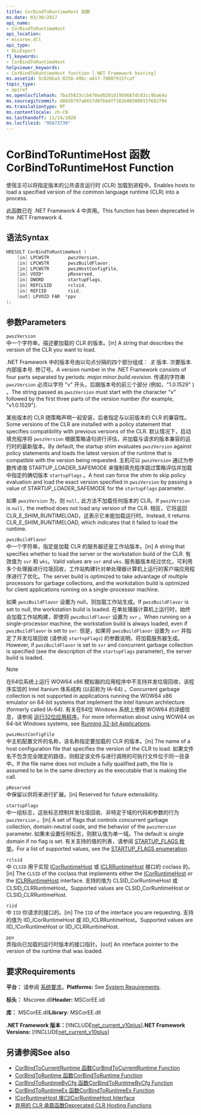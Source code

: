 ```yaml
---
title: CorBindToRuntimeHost 函数
ms.date: 03/30/2017
api_name:
- CorBindToRuntimeHost
api_location:
- mscoree.dll
api_type:
- DLLExport
f1_keywords:
- CorBindToRuntimeHost
helpviewer_keywords:
- CorBindToRuntimeHost function [.NET Framework hosting]
ms.assetid: 5c826ba3-8258-49bc-a417-78807915fcaf
topic_type:
- apiref
ms.openlocfilehash: 7ba35823ccb670ad0201d1950687dc83cc9ba64a
ms.sourcegitcommit: d8020797a6657d0fbbdff362b80300815f682f94
ms.translationtype: MT
ms.contentlocale: zh-CN
ms.lasthandoff: 11/24/2020
ms.locfileid: "95673730"
---
```

# <a name="corbindtoruntimehost-function"></a><span data-ttu-id="328e3-102">CorBindToRuntimeHost 函数</span><span class="sxs-lookup"><span data-stu-id="328e3-102">CorBindToRuntimeHost Function</span></span>

<span data-ttu-id="328e3-103">使宿主可以将指定版本的公共语言运行时 (CLR) 加载到进程中。</span><span class="sxs-lookup"><span data-stu-id="328e3-103">Enables hosts to load a specified version of the common language runtime (CLR) into a process.</span></span>  
  
 <span data-ttu-id="328e3-104">此函数已在 .NET Framework 4 中弃用。</span><span class="sxs-lookup"><span data-stu-id="328e3-104">This function has been deprecated in the .NET Framework 4.</span></span>  
  
## <a name="syntax"></a><span data-ttu-id="328e3-105">语法</span><span class="sxs-lookup"><span data-stu-id="328e3-105">Syntax</span></span>  
  
```cpp  
HRESULT CorBindToRuntimeHost (  
    [in] LPCWSTR       pwszVersion,
    [in] LPCWSTR       pwszBuildFlavor,
    [in] LPCWSTR       pwszHostConfigFile,
    [in] VOID*         pReserved,
    [in] DWORD         startupFlags,
    [in] REFCLSID      rclsid,
    [in] REFIID        riid,
    [out] LPVOID FAR  *ppv  
);  
```  
  
## <a name="parameters"></a><span data-ttu-id="328e3-106">参数</span><span class="sxs-lookup"><span data-stu-id="328e3-106">Parameters</span></span>  

 `pwszVersion`  
 <span data-ttu-id="328e3-107">中一个字符串，描述要加载的 CLR 的版本。</span><span class="sxs-lookup"><span data-stu-id="328e3-107">[in] A string that describes the version of the CLR you want to load.</span></span>  
  
 <span data-ttu-id="328e3-108">.NET Framework 中的版本号由以句点分隔的四个部分组成： *主* 版本. 次要版本. 内部版本号. 修订号。</span><span class="sxs-lookup"><span data-stu-id="328e3-108">A version number in the .NET Framework consists of four parts separated by periods: *major.minor.build.revision*.</span></span> <span data-ttu-id="328e3-109">传递的字符串 `pwszVersion` 必须以字符 "v" 开头，后跟版本号的前三个部分 (例如，"1.0.1529" ) 。</span><span class="sxs-lookup"><span data-stu-id="328e3-109">The string passed as `pwszVersion` must start with the character "v" followed by the first three parts of the version number (for example, "v1.0.1529").</span></span>  
  
 <span data-ttu-id="328e3-110">某些版本的 CLR 随策略声明一起安装，后者指定与以前版本的 CLR 的兼容性。</span><span class="sxs-lookup"><span data-stu-id="328e3-110">Some versions of the CLR are installed with a policy statement that specifies compatibility with previous versions of the CLR.</span></span> <span data-ttu-id="328e3-111">默认情况下，启动填充程序将 `pwszVersion` 根据策略语句进行评估，并加载与请求的版本兼容的运行时的最新版本。</span><span class="sxs-lookup"><span data-stu-id="328e3-111">By default, the startup shim evaluates `pwszVersion` against policy statements and loads the latest version of the runtime that is compatible with the version being requested.</span></span> <span data-ttu-id="328e3-112">主机可以 `pwszVersion` 通过为参数传递值 STARTUP_LOADER_SAFEMODE 来强制填充程序跳过策略评估并加载中指定的确切版本 `startupFlags` 。</span><span class="sxs-lookup"><span data-stu-id="328e3-112">A host can force the shim to skip policy evaluation and load the exact version specified in `pwszVersion` by passing a value of STARTUP_LOADER_SAFEMODE for the `startupFlags` parameter.</span></span>  
  
 <span data-ttu-id="328e3-113">如果 `pwszVersion` 为，则 `null,` 此方法不加载任何版本的 CLR。</span><span class="sxs-lookup"><span data-stu-id="328e3-113">If `pwszVersion` is `null,` the method does not load any version of the CLR.</span></span> <span data-ttu-id="328e3-114">相反，它将返回 CLR_E_SHIM_RUNTIMELOAD，这表示它未能加载运行时。</span><span class="sxs-lookup"><span data-stu-id="328e3-114">Instead, it returns CLR_E_SHIM_RUNTIMELOAD, which indicates that it failed to load the runtime.</span></span>  
  
 `pwszBuildFlavor`  
 <span data-ttu-id="328e3-115">中一个字符串，指定是加载 CLR 的服务器还是工作站版本。</span><span class="sxs-lookup"><span data-stu-id="328e3-115">[in] A string that specifies whether to load the server or the workstation build of the CLR.</span></span> <span data-ttu-id="328e3-116">有效值为 `svr` 和 `wks`。</span><span class="sxs-lookup"><span data-stu-id="328e3-116">Valid values are `svr` and `wks`.</span></span> <span data-ttu-id="328e3-117">服务器版本经过优化，可利用多个处理器进行垃圾回收，工作站构建针对单处理器计算机上运行的客户端应用程序进行了优化。</span><span class="sxs-lookup"><span data-stu-id="328e3-117">The server build is optimized to take advantage of multiple processors for garbage collections, and the workstation build is optimized for client applications running on a single-processor machine.</span></span>  
  
 <span data-ttu-id="328e3-118">如果 `pwszBuildFlavor` 设置为 null，则加载工作站生成。</span><span class="sxs-lookup"><span data-stu-id="328e3-118">If `pwszBuildFlavor` is set to null, the workstation build is loaded.</span></span> <span data-ttu-id="328e3-119">在单处理器计算机上运行时，始终会加载工作站构建，即使将 `pwszBuildFlavor` 设置为 `svr` 。</span><span class="sxs-lookup"><span data-stu-id="328e3-119">When running on a single-processor machine, the workstation build is always loaded, even if `pwszBuildFlavor` is set to `svr`.</span></span> <span data-ttu-id="328e3-120">但是，如果将 `pwszBuildFlavor` 设置为 `svr` 并指定了并发垃圾回收 (请参阅 `startupFlags`) 的参数说明，将加载服务器生成。</span><span class="sxs-lookup"><span data-stu-id="328e3-120">However, if `pwszBuildFlavor` is set to `svr` and concurrent garbage collection is specified (see the description of the `startupFlags` parameter), the server build is loaded.</span></span>  
  
> [!NOTE]
> <span data-ttu-id="328e3-121">在64位系统上运行 WOW64 x86 模拟器的应用程序中不支持并发垃圾回收，该程序实现的 Intel Itanium 体系结构 (以前称为 IA-64) 。</span><span class="sxs-lookup"><span data-stu-id="328e3-121">Concurrent garbage collection is not supported in applications running the WOW64 x86 emulator on 64-bit systems that implement the Intel Itanium architecture (formerly called IA-64).</span></span> <span data-ttu-id="328e3-122">有关在64位 Windows 系统上使用 WOW64 的详细信息，请参阅 [运行32位应用程序](/windows/desktop/WinProg64/running-32-bit-applications)。</span><span class="sxs-lookup"><span data-stu-id="328e3-122">For more information about using WOW64 on 64-bit Windows systems, see [Running 32-bit Applications](/windows/desktop/WinProg64/running-32-bit-applications).</span></span>  
  
 `pwszHostConfigFile`  
 <span data-ttu-id="328e3-123">中主机配置文件的名称，该名称指定要加载的 CLR 的版本。</span><span class="sxs-lookup"><span data-stu-id="328e3-123">[in] The name of a host configuration file that specifies the version of the CLR to load.</span></span> <span data-ttu-id="328e3-124">如果文件名不包含完全限定的路径，则假定该文件与进行调用的可执行文件位于同一目录中。</span><span class="sxs-lookup"><span data-stu-id="328e3-124">If the file name does not include a fully qualified path, the file is assumed to be in the same directory as the executable that is making the call.</span></span>  
  
 `pReserved`  
 <span data-ttu-id="328e3-125">中保留以供将来进行扩展。</span><span class="sxs-lookup"><span data-stu-id="328e3-125">[in] Reserved for future extensibility.</span></span>  
  
 `startupFlags`  
 <span data-ttu-id="328e3-126">中一组标志，这些标志控制并发垃圾回收、非特定于域的代码和参数的行为 `pwszVersion` 。</span><span class="sxs-lookup"><span data-stu-id="328e3-126">[in] A set of flags that controls concurrent garbage collection, domain-neutral code, and the behavior of the `pwszVersion` parameter.</span></span> <span data-ttu-id="328e3-127">如果未设置任何标志，则默认值为单一域。</span><span class="sxs-lookup"><span data-stu-id="328e3-127">The default is single domain if no flag is set.</span></span> <span data-ttu-id="328e3-128">有关支持的值的列表，请参阅 [STARTUP_FLAGS 枚举](startup-flags-enumeration.md)。</span><span class="sxs-lookup"><span data-stu-id="328e3-128">For a list of supported values, see the [STARTUP_FLAGS enumeration](startup-flags-enumeration.md).</span></span>  
  
 `rclsid`  
 <span data-ttu-id="328e3-129">中 `CLSID` 用于实现 [ICorRuntimeHost](icorruntimehost-interface.md) 或 [ICLRRuntimeHost](iclrruntimehost-interface.md) 接口的 coclass 的。</span><span class="sxs-lookup"><span data-stu-id="328e3-129">[in] The `CLSID` of the coclass that implements either the [ICorRuntimeHost](icorruntimehost-interface.md) or the [ICLRRuntimeHost](iclrruntimehost-interface.md) interface.</span></span> <span data-ttu-id="328e3-130">支持的值为 CLSID_CorRuntimeHost 或 CLSID_CLRRuntimeHost。</span><span class="sxs-lookup"><span data-stu-id="328e3-130">Supported values are CLSID_CorRuntimeHost or CLSID_CLRRuntimeHost.</span></span>  
  
 `riid`  
 <span data-ttu-id="328e3-131">中 `IID` 你请求的接口的。</span><span class="sxs-lookup"><span data-stu-id="328e3-131">[in] The `IID` of the interface you are requesting.</span></span> <span data-ttu-id="328e3-132">支持的值为 IID_ICorRuntimeHost 或 IID_ICLRRuntimeHost。</span><span class="sxs-lookup"><span data-stu-id="328e3-132">Supported values are IID_ICorRuntimeHost or IID_ICLRRuntimeHost.</span></span>  
  
 `ppv`  
 <span data-ttu-id="328e3-133">弄指向已加载的运行时版本的接口指针。</span><span class="sxs-lookup"><span data-stu-id="328e3-133">[out] An interface pointer to the version of the runtime that was loaded.</span></span>  
  
## <a name="requirements"></a><span data-ttu-id="328e3-134">要求</span><span class="sxs-lookup"><span data-stu-id="328e3-134">Requirements</span></span>  

 <span data-ttu-id="328e3-135">**平台：** 请参阅 [系统要求](../../get-started/system-requirements.md)。</span><span class="sxs-lookup"><span data-stu-id="328e3-135">**Platforms:** See [System Requirements](../../get-started/system-requirements.md).</span></span>  
  
 <span data-ttu-id="328e3-136">**标头：** Mscoree.dll</span><span class="sxs-lookup"><span data-stu-id="328e3-136">**Header:** MSCorEE.idl</span></span>  
  
 <span data-ttu-id="328e3-137">**库：** MSCorEE.dll</span><span class="sxs-lookup"><span data-stu-id="328e3-137">**Library:** MSCorEE.dll</span></span>  
  
 <span data-ttu-id="328e3-138">**.NET Framework 版本：**[!INCLUDE[net_current_v10plus](../../../../includes/net-current-v10plus-md.md)]</span><span class="sxs-lookup"><span data-stu-id="328e3-138">**.NET Framework Versions:** [!INCLUDE[net_current_v10plus](../../../../includes/net-current-v10plus-md.md)]</span></span>  
  
## <a name="see-also"></a><span data-ttu-id="328e3-139">另请参阅</span><span class="sxs-lookup"><span data-stu-id="328e3-139">See also</span></span>

- [<span data-ttu-id="328e3-140">CorBindToCurrentRuntime 函数</span><span class="sxs-lookup"><span data-stu-id="328e3-140">CorBindToCurrentRuntime Function</span></span>](corbindtocurrentruntime-function.md)
- [<span data-ttu-id="328e3-141">CorBindToRuntime 函数</span><span class="sxs-lookup"><span data-stu-id="328e3-141">CorBindToRuntime Function</span></span>](corbindtoruntime-function.md)
- [<span data-ttu-id="328e3-142">CorBindToRuntimeByCfg 函数</span><span class="sxs-lookup"><span data-stu-id="328e3-142">CorBindToRuntimeByCfg Function</span></span>](corbindtoruntimebycfg-function.md)
- [<span data-ttu-id="328e3-143">CorBindToRuntimeEx 函数</span><span class="sxs-lookup"><span data-stu-id="328e3-143">CorBindToRuntimeEx Function</span></span>](corbindtoruntimeex-function.md)
- [<span data-ttu-id="328e3-144">ICorRuntimeHost 接口</span><span class="sxs-lookup"><span data-stu-id="328e3-144">ICorRuntimeHost Interface</span></span>](icorruntimehost-interface.md)
- [<span data-ttu-id="328e3-145">弃用的 CLR 承载函数</span><span class="sxs-lookup"><span data-stu-id="328e3-145">Deprecated CLR Hosting Functions</span></span>](deprecated-clr-hosting-functions.md)

